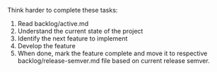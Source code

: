 Think harder to complete these tasks:
1. Read backlog/active.md
2. Understand the current state of the project
3. Identify the next feature to implement
4. Develop the feature
5. When done, mark the feature complete and move it to respective backlog/release-semver.md file based on current release semver.